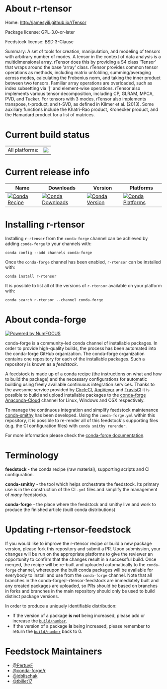 About r-rtensor
===============

Home: http://jamesyili.github.io/rTensor

Package license: GPL-3.0-or-later

Feedstock license: BSD 3-Clause

Summary: A set of tools for creation, manipulation, and modeling of tensors with arbitrary number of modes. A tensor in the context of data analysis is a multidimensional array. rTensor does this by providing a S4 class 'Tensor' that wraps around the base 'array' class. rTensor provides common tensor operations as methods, including matrix unfolding, summing/averaging across modes, calculating the Frobenius norm, and taking the inner product between two tensors. Familiar array operations are overloaded, such as index subsetting via '[' and element-wise operations. rTensor also implements various tensor decomposition, including CP, GLRAM, MPCA, PVD, and Tucker. For tensors with 3 modes, rTensor also implements transpose, t-product, and t-SVD, as defined in Kilmer et al. (2013). Some auxiliary functions include the Khatri-Rao product, Kronecker product, and the Hamadard product for a list of matrices.



Current build status
====================


<table><tr><td>All platforms:</td>
    <td>
      <a href="https://dev.azure.com/conda-forge/feedstock-builds/_build/latest?definitionId=5222&branchName=master">
        <img src="https://dev.azure.com/conda-forge/feedstock-builds/_apis/build/status/r-rtensor-feedstock?branchName=master">
      </a>
    </td>
  </tr>
</table>

Current release info
====================

| Name | Downloads | Version | Platforms |
| --- | --- | --- | --- |
| [![Conda Recipe](https://img.shields.io/badge/recipe-r--rtensor-green.svg)](https://anaconda.org/conda-forge/r-rtensor) | [![Conda Downloads](https://img.shields.io/conda/dn/conda-forge/r-rtensor.svg)](https://anaconda.org/conda-forge/r-rtensor) | [![Conda Version](https://img.shields.io/conda/vn/conda-forge/r-rtensor.svg)](https://anaconda.org/conda-forge/r-rtensor) | [![Conda Platforms](https://img.shields.io/conda/pn/conda-forge/r-rtensor.svg)](https://anaconda.org/conda-forge/r-rtensor) |

Installing r-rtensor
====================

Installing `r-rtensor` from the `conda-forge` channel can be achieved by adding `conda-forge` to your channels with:

```
conda config --add channels conda-forge
```

Once the `conda-forge` channel has been enabled, `r-rtensor` can be installed with:

```
conda install r-rtensor
```

It is possible to list all of the versions of `r-rtensor` available on your platform with:

```
conda search r-rtensor --channel conda-forge
```


About conda-forge
=================

[![Powered by NumFOCUS](https://img.shields.io/badge/powered%20by-NumFOCUS-orange.svg?style=flat&colorA=E1523D&colorB=007D8A)](http://numfocus.org)

conda-forge is a community-led conda channel of installable packages.
In order to provide high-quality builds, the process has been automated into the
conda-forge GitHub organization. The conda-forge organization contains one repository
for each of the installable packages. Such a repository is known as a *feedstock*.

A feedstock is made up of a conda recipe (the instructions on what and how to build
the package) and the necessary configurations for automatic building using freely
available continuous integration services. Thanks to the awesome service provided by
[CircleCI](https://circleci.com/), [AppVeyor](https://www.appveyor.com/)
and [TravisCI](https://travis-ci.com/) it is possible to build and upload installable
packages to the [conda-forge](https://anaconda.org/conda-forge)
[Anaconda-Cloud](https://anaconda.org/) channel for Linux, Windows and OSX respectively.

To manage the continuous integration and simplify feedstock maintenance
[conda-smithy](https://github.com/conda-forge/conda-smithy) has been developed.
Using the ``conda-forge.yml`` within this repository, it is possible to re-render all of
this feedstock's supporting files (e.g. the CI configuration files) with ``conda smithy rerender``.

For more information please check the [conda-forge documentation](https://conda-forge.org/docs/).

Terminology
===========

**feedstock** - the conda recipe (raw material), supporting scripts and CI configuration.

**conda-smithy** - the tool which helps orchestrate the feedstock.
                   Its primary use is in the construction of the CI ``.yml`` files
                   and simplify the management of *many* feedstocks.

**conda-forge** - the place where the feedstock and smithy live and work to
                  produce the finished article (built conda distributions)


Updating r-rtensor-feedstock
============================

If you would like to improve the r-rtensor recipe or build a new
package version, please fork this repository and submit a PR. Upon submission,
your changes will be run on the appropriate platforms to give the reviewer an
opportunity to confirm that the changes result in a successful build. Once
merged, the recipe will be re-built and uploaded automatically to the
`conda-forge` channel, whereupon the built conda packages will be available for
everybody to install and use from the `conda-forge` channel.
Note that all branches in the conda-forge/r-rtensor-feedstock are
immediately built and any created packages are uploaded, so PRs should be based
on branches in forks and branches in the main repository should only be used to
build distinct package versions.

In order to produce a uniquely identifiable distribution:
 * If the version of a package **is not** being increased, please add or increase
   the [``build/number``](https://conda.io/docs/user-guide/tasks/build-packages/define-metadata.html#build-number-and-string).
 * If the version of a package **is** being increased, please remember to return
   the [``build/number``](https://conda.io/docs/user-guide/tasks/build-packages/define-metadata.html#build-number-and-string)
   back to 0.

Feedstock Maintainers
=====================

* [@PertuyF](https://github.com/PertuyF/)
* [@conda-forge/r](https://github.com/conda-forge/r/)
* [@jdblischak](https://github.com/jdblischak/)
* [@tbillet17](https://github.com/tbillet17/)

